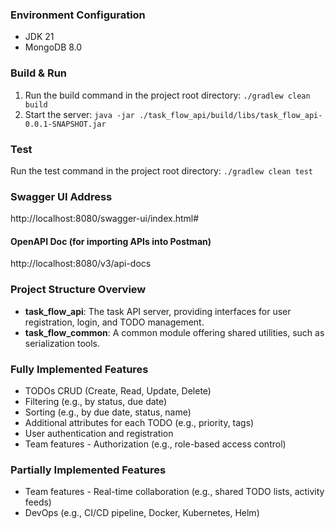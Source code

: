 ### Environment Configuration
* JDK 21
* MongoDB 8.0

### Build & Run
1. Run the build command in the project root directory: `./gradlew clean build`
2. Start the server: `java -jar ./task_flow_api/build/libs/task_flow_api-0.0.1-SNAPSHOT.jar`

### Test
Run the test command in the project root directory: `./gradlew clean test`

### Swagger UI Address
http://localhost:8080/swagger-ui/index.html#
#### OpenAPI Doc (for importing APIs into Postman)
http://localhost:8080/v3/api-docs

### Project Structure Overview
* **task_flow_api**: The task API server, providing interfaces for user registration, login, and TODO management.
* **task_flow_common**: A common module offering shared utilities, such as serialization tools.

### Fully Implemented Features
* TODOs CRUD (Create, Read, Update, Delete)
* Filtering (e.g., by status, due date)
* Sorting (e.g., by due date, status, name)
* Additional attributes for each TODO (e.g., priority, tags)
* User authentication and registration
* Team features - Authorization (e.g., role-based access control)

### Partially Implemented Features
* Team features - Real-time collaboration (e.g., shared TODO lists, activity feeds)
* DevOps (e.g., CI/CD pipeline, Docker, Kubernetes, Helm)
